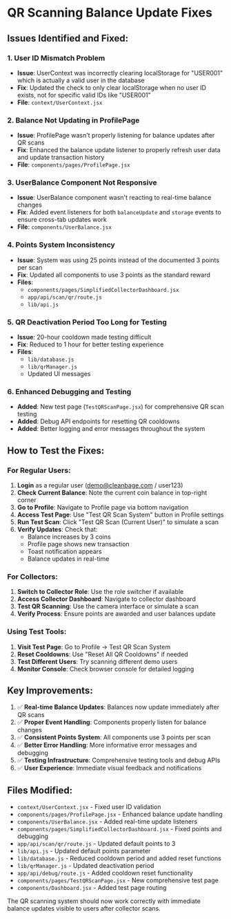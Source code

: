 # QR Scanning Balance Update Fixes

## Issues Identified and Fixed:

### 1. **User ID Mismatch Problem**
- **Issue**: UserContext was incorrectly clearing localStorage for "USER001" which is actually a valid user in the database
- **Fix**: Updated the check to only clear localStorage when no user ID exists, not for specific valid IDs like "USER001"
- **File**: `context/UserContext.jsx`

### 2. **Balance Not Updating in ProfilePage**
- **Issue**: ProfilePage wasn't properly listening for balance updates after QR scans
- **Fix**: Enhanced the balance update listener to properly refresh user data and update transaction history
- **File**: `components/pages/ProfilePage.jsx`

### 3. **UserBalance Component Not Responsive**
- **Issue**: UserBalance component wasn't reacting to real-time balance changes
- **Fix**: Added event listeners for both `balanceUpdate` and `storage` events to ensure cross-tab updates work
- **File**: `components/UserBalance.jsx`

### 4. **Points System Inconsistency**
- **Issue**: System was using 25 points instead of the documented 3 points per scan
- **Fix**: Updated all components to use 3 points as the standard reward
- **Files**: 
  - `components/pages/SimplifiedCollectorDashboard.jsx`
  - `app/api/scan/qr/route.js`
  - `lib/api.js`

### 5. **QR Deactivation Period Too Long for Testing**
- **Issue**: 20-hour cooldown made testing difficult
- **Fix**: Reduced to 1 hour for better testing experience
- **Files**:
  - `lib/database.js`
  - `lib/qrManager.js`
  - Updated UI messages

### 6. **Enhanced Debugging and Testing**
- **Added**: New test page (`TestQRScanPage.jsx`) for comprehensive QR scan testing
- **Added**: Debug API endpoints for resetting QR cooldowns
- **Added**: Better logging and error messages throughout the system

## How to Test the Fixes:

### For Regular Users:
1. **Login** as a regular user (demo@cleanbage.com / user123)
2. **Check Current Balance**: Note the current coin balance in top-right corner
3. **Go to Profile**: Navigate to Profile page via bottom navigation
4. **Access Test Page**: Use "Test QR Scan System" button in Profile settings
5. **Run Test Scan**: Click "Test QR Scan (Current User)" to simulate a scan
6. **Verify Updates**: Check that:
   - Balance increases by 3 coins
   - Profile page shows new transaction
   - Toast notification appears
   - Balance updates in real-time

### For Collectors:
1. **Switch to Collector Role**: Use the role switcher if available
2. **Access Collector Dashboard**: Navigate to collector dashboard
3. **Test QR Scanning**: Use the camera interface or simulate a scan
4. **Verify Process**: Ensure points are awarded and user balances update

### Using Test Tools:
1. **Visit Test Page**: Go to Profile → Test QR Scan System
2. **Reset Cooldowns**: Use "Reset All QR Cooldowns" if needed
3. **Test Different Users**: Try scanning different demo users
4. **Monitor Console**: Check browser console for detailed logging

## Key Improvements:

1. ✅ **Real-time Balance Updates**: Balances now update immediately after QR scans
2. ✅ **Proper Event Handling**: Components properly listen for balance changes
3. ✅ **Consistent Points System**: All components use 3 points per scan
4. ✅ **Better Error Handling**: More informative error messages and debugging
5. ✅ **Testing Infrastructure**: Comprehensive testing tools and debug APIs
6. ✅ **User Experience**: Immediate visual feedback and notifications

## Files Modified:

- `context/UserContext.jsx` - Fixed user ID validation
- `components/pages/ProfilePage.jsx` - Enhanced balance update handling
- `components/UserBalance.jsx` - Added real-time update listeners  
- `components/pages/SimplifiedCollectorDashboard.jsx` - Fixed points and debugging
- `app/api/scan/qr/route.js` - Updated default points to 3
- `lib/api.js` - Updated default points parameter
- `lib/database.js` - Reduced cooldown period and added reset functions
- `lib/qrManager.js` - Updated deactivation period
- `app/api/debug/route.js` - Added cooldown reset functionality
- `components/pages/TestQRScanPage.jsx` - New comprehensive test page
- `components/Dashboard.jsx` - Added test page routing

The QR scanning system should now work correctly with immediate balance updates visible to users after collector scans.

